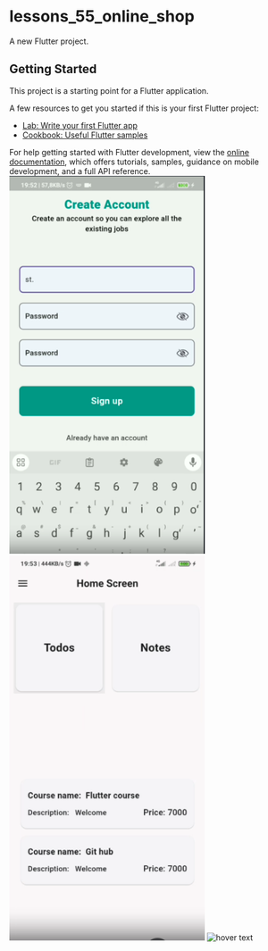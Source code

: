 # lessons_55_online_shop

A new Flutter project.

## Getting Started

This project is a starting point for a Flutter application.

A few resources to get you started if this is your first Flutter project:

- [Lab: Write your first Flutter app](https://docs.flutter.dev/get-started/codelab)
- [Cookbook: Useful Flutter samples](https://docs.flutter.dev/cookbook)

For help getting started with Flutter development, view the
[online documentation](https://docs.flutter.dev/), which offers tutorials,
samples, guidance on mobile development, and a full API reference.
<img src="assets/images/img1.png" width="350" title="hover text">
<img src="assets/images/img2.png" width="350" title="hover text">
<img src="assets/images/img3.png" width="350" title="hover text">
